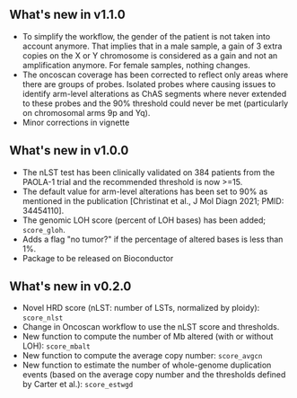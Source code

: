 ## What's new in v1.1.0

- To simplify the workflow, the gender of the patient is not taken into account 
anymore. That implies that in a male sample, a gain of 3 extra copies on the X 
or Y chromosome is considered as a gain and not an amplification anymore. For 
female samples, nothing changes.
- The oncoscan coverage has been corrected to reflect only areas where there are
groups of probes. Isolated probes where causing issues to identify arm-level 
alterations as ChAS segments where never extended to these probes and the 90% 
threshold could never be met (particularly on chromosomal arms 9p and Yq).
- Minor corrections in vignette

## What's new in v1.0.0

- The nLST test has been clinically validated on 384 patients from the PAOLA-1
    trial and the recommended threshold is now >=15.
- The default value for arm-level alterations has been set to 90% as mentioned
    in the publication [Christinat et al., J Mol Diagn 2021; PMID: 34454110].
- The genomic LOH score (percent of LOH bases) has been added; `score_gloh`.
- Adds a flag "no tumor?" if the percentage of altered bases is less than 1%.
- Package to be released on Bioconductor


## What's new in v0.2.0

- Novel HRD score (nLST: number of LSTs, normalized by ploidy): `score_nlst`
- Change in Oncoscan workflow to use the nLST score and thresholds.
- New function to compute the number of Mb altered (with or without LOH):
    `score_mbalt`
- New function to compute the average copy number: `score_avgcn`
- New function to estimate the number of whole-genome duplication events (based
    on the average copy number and the thresholds defined by Carter et al.): 
    `score_estwgd`
